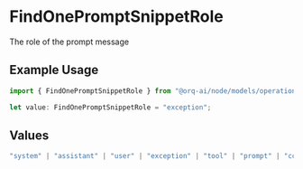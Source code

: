 # FindOnePromptSnippetRole

The role of the prompt message

## Example Usage

```typescript
import { FindOnePromptSnippetRole } from "@orq-ai/node/models/operations";

let value: FindOnePromptSnippetRole = "exception";
```

## Values

```typescript
"system" | "assistant" | "user" | "exception" | "tool" | "prompt" | "correction" | "expected_output"
```